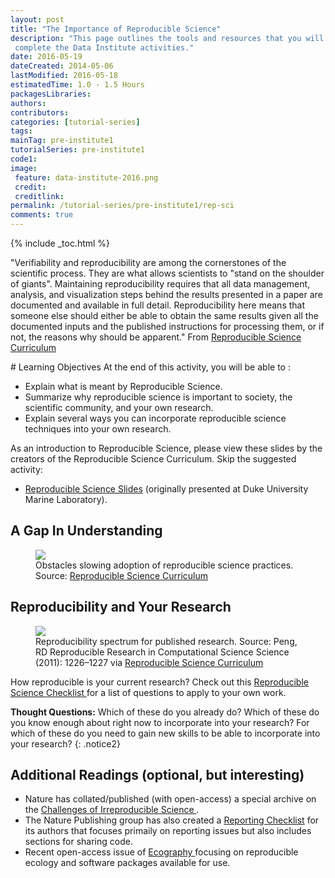 ```yaml
---
layout: post
title: "The Importance of Reproducible Science"
description: "This page outlines the tools and resources that you will need to
 complete the Data Institute activities."
date: 2016-05-19
dateCreated: 2014-05-06
lastModified: 2016-05-18
estimatedTime: 1.0 - 1.5 Hours
packagesLibraries:
authors:
contributors:
categories: [tutorial-series]
tags:
mainTag: pre-institute1
tutorialSeries: pre-institute1
code1:
image:
 feature: data-institute-2016.png
 credit:
 creditlink:
permalink: /tutorial-series/pre-institute1/rep-sci
comments: true
---
```


{% include _toc.html %}

"Verifiability and reproducibility are among the cornerstones of the scientific
process. They are what allows scientists to "stand on the shoulder of giants".
Maintaining reproducibility requires that all data management, analysis, and
visualization steps behind the results presented in a paper are documented and
available in full detail. Reproducibility here means that someone else should
either be able to obtain the same results given all the documented inputs and
the published instructions for processing them, or if not, the reasons why
should be apparent."
From <a href="https://github.com/Reproducible-Science-Curriculum/bosc2015/blob/master/BOSC2015-abstract-ReprSciCurriculum.pdf" target="_blank"> Reproducible Science Curriculum </a>

<div id="objectives" markdown="1">
# Learning Objectives
At the end of this activity, you will be able to :

* Explain what is meant by Reproducible Science.
* Summarize why reproducible science is important to society, the scientific
community, and your own research.
* Explain several ways you can incorporate reproducible science techniques into
your own research.
</div>

As an introduction to Reproducible Science, please view these slides by the
creators of the Reproducible Science Curriculum. Skip the suggested activity:

* <a href="http://reproducible-science-curriculum.github.io/2015-09-24-reproducible-science-duml/intro-slides/intro-01-slides.html#1" target="_blank">Reproducible Science Slides</a> (originally presented at Duke University Marine Laboratory).

## A Gap In Understanding

<figure>
	<a href="{{ site.baseurl }}/images/pre-institute-content/RepSci/UnderstandingGap_RepSciCur.png">
	<img src="{{ site.baseurl }}/images/pre-institute-content/RepSci/UnderstandingGap_RepSciCur.png"></a>
	<figcaption> Obstacles slowing adoption of reproducible science practices.
	Source: <a href="http://reproducible-science-curriculum.github.io/rr-ropensci-talk/#/6" target="_blank">Reproducible Science Curriculum</a>
	</figcaption>
</figure>

## Reproducibility and Your Research

<figure>
	<a href="{{ site.baseurl }}/images/pre-institute-content/RepSci/Good-better-best_RepSciCur_PengScience.jpg">
	<img src="{{ site.baseurl }}/images/pre-institute-content/RepSci/Good-better-best_RepSciCur_PengScience.jpg"></a>
	<figcaption> Reproducibility spectrum for published research.
	Source: Peng, RD Reproducible Research in Computational Science Science (2011): 1226–1227 via <a href="http://reproducible-science-curriculum.github.io/bosc2015/#/15" target="_blank">Reproducible Science Curriculum</a>
	</figcaption>
</figure>

How reproducible is your current research?
Check out this
<a href="https://github.com/Reproducible-Science-Curriculum/rr-intro/blob/master/checklist.md" target="_blank"> Reproducible Science Checklist </a>
for a list of questions to apply to your own work.

<i class="fa fa-star"></i> **Thought Questions:**
Which of these do you already do?
Which of these do you know enough about right now to incorporate into your research?
For which of these do you need to gain new skills to be able to incorporate into your research?
{: .notice2}

## Additional Readings (optional, but interesting)

* Nature has collated/published (with open-access) a special archive on the
<a href="http://www.nature.com/news/reproducibility-1.17552" target="_blank"> Challenges of Irreproducible Science </a>.
* The Nature Publishing group has also created a
<a href="http://www.nature.com/authors/policies/checklist.pdf" target="_blank">Reporting Checklist</a>
for its authors that focuses primaily on reporting issues but also includes
sections for sharing code.
* Recent open-access issue of
<a href="http://onlinelibrary.wiley.com/doi/10.1111/ecog.2016.v39.i4/issuetoc" target="_blank">Ecography </a>
 focusing on reproducible ecology and software packages available for use.
